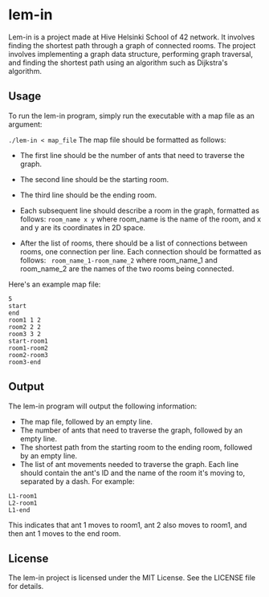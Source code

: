 
# lem-in

Lem-in is a project made at Hive Helsinki School of 42 network. It involves finding the shortest path through a graph of connected rooms. The project involves implementing a graph data structure, performing graph traversal, and finding the shortest path using an algorithm such as Dijkstra's algorithm.

## Usage
To run the lem-in program, simply run the executable with a map file as an argument:

``
./lem-in < map_file
``
The map file should be formatted as follows:
* The first line should be the number of ants that need to traverse the graph.
* The second line should be the starting room.
* The third line should be the ending room.
* Each subsequent line should describe a room in the graph, formatted as follows:
``
room_name x y
`` where room_name is the name of the room, and x and y are its coordinates in 2D space.

* After the list of rooms, there should be a list of connections between rooms, one connection per line. Each connection should be formatted as follows:
``
room_name_1-room_name_2`` where room_name_1 and room_name_2 are the names of the two rooms being connected.

Here's an example map file:

```
5
start
end
room1 1 2
room2 2 2
room3 3 2
start-room1
room1-room2
room2-room3
room3-end
```
## Output
The lem-in program will output the following information:

* The map file, followed by an empty line.
* The number of ants that need to traverse the graph, followed by an empty line.
* The shortest path from the starting room to the ending room, followed by an empty line.
* The list of ant movements needed to traverse the graph. Each line should contain the ant's ID and the name of the room it's moving to, separated by a dash. For example:
```
L1-room1
L2-room1
L1-end
```
This indicates that ant 1 moves to room1, ant 2 also moves to room1, and then ant 1 moves to the end room.

## License
The lem-in project is licensed under the MIT License. See the LICENSE file for details.
